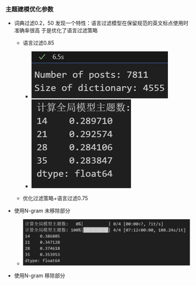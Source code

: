 ### 主题建模优化参数

- 词典过滤0.2，50
  发现一个特性：语言过滤模型在保留规范的英文标点使用时准确率很高
  于是优化了语言过滤策略

  - 语言过滤0.85

    - ![1748488968573](image/log/1748488968573.png)
    - ![1748489002083](image/log/1748489002083.png)
  - 优化过滤策略+语言过滤0.75
- 使用N-gram 未移除部分

  - ![1748531921649](image/log/1748531921649.png)
- 使用N-gram 移除部分
